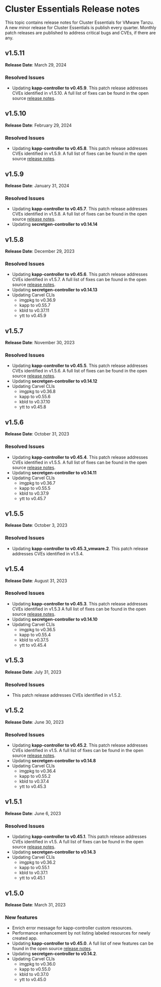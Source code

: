 # Cluster Essentials Release notes

This topic contains release notes for Cluster Essentials for VMware Tanzu. A new minor release for Cluster Essentials is publish every quarter. Monthly patch releases are published to address critical bugs and CVEs, if there are any.

## <a id='1-5-11'></a> v1.5.11

**Release Date**: March 29, 2024

### <a id='1-5-11-resolved-issues'></a> Resolved Issues
* Updating **kapp-controller to v0.45.9**. This patch release addresses CVEs identified in v1.5.10. A full list of fixes can be found in the open source [release notes](https://github.com/vmware-tanzu/carvel-kapp-controller/releases/tag/v0.45.9).

## <a id='1-5-10'></a> v1.5.10

**Release Date**: February 29, 2024

### <a id='1-5-10-resolved-issues'></a> Resolved Issues
* Updating **kapp-controller to v0.45.8**. This patch release addresses CVEs identified in v1.5.9. A full list of fixes can be found in the open source [release notes](https://github.com/vmware-tanzu/carvel-kapp-controller/releases/tag/v0.45.8).

## <a id='1-5-9'></a> v1.5.9

**Release Date**: January 31, 2024

### <a id='1-5-9-resolved-issues'></a> Resolved Issues
* Updating **kapp-controller to v0.45.7**. This patch release addresses CVEs identified in v1.5.8. A full list of fixes can be found in the open source [release notes](https://github.com/vmware-tanzu/carvel-kapp-controller/releases/tag/v0.45.7).
* Updating **secretgen-controller to v0.14.14**

## <a id='1-5-8'></a> v1.5.8

**Release Date**: December 29, 2023

### <a id='1-5-8-resolved-issues'></a> Resolved Issues
* Updating **kapp-controller to v0.45.6**. This patch release addresses CVEs identified in v1.5.7. A full list of fixes can be found in the open source [release notes](https://github.com/vmware-tanzu/carvel-kapp-controller/releases/tag/v0.45.6).
* Updating **secretgen-controller to v0.14.13**
* Updating Carvel CLIs
  * imgpkg to v0.36.9
  * kapp to v0.55.7
  * kbld to v0.37.11
  * ytt to v0.45.9

## <a id='1-5-7'></a> v1.5.7

**Release Date**: November 30, 2023

### <a id='1-5-7-resolved-issues'></a> Resolved Issues
* Updating **kapp-controller to v0.45.5**. This patch release addresses CVEs identified in v1.5.6. A full list of fixes can be found in the open source [release notes](https://github.com/vmware-tanzu/carvel-kapp-controller/releases/tag/v0.45.5).
* Updating **secretgen-controller to v0.14.12**
* Updating Carvel CLIs
  * imgpkg to v0.36.8
  * kapp to v0.55.6
  * kbld to v0.37.10
  * ytt to v0.45.8

## <a id='1-5-6'></a> v1.5.6

**Release Date**: October 31, 2023

### <a id='1-5-6-resolved-issues'></a> Resolved Issues
* Updating **kapp-controller to v0.45.4**. This patch release addresses CVEs identified in v1.5.5. A full list of fixes can be found in the open source [release notes](https://github.com/vmware-tanzu/carvel-kapp-controller/releases/tag/v0.45.4).
* Updating **secretgen-controller to v0.14.11**
* Updating Carvel CLIs
  * imgpkg to v0.36.7
  * kapp to v0.55.5
  * kbld to v0.37.9
  * ytt to v0.45.7

## <a id='1-5-5'></a> v1.5.5

**Release Date**: October 3, 2023

### <a id='1-5-5-resolved-issues'></a> Resolved Issues
* Updating **kapp-controller to v0.45.3_vmware.2**. This patch release addresses CVEs identified in v1.5.4.

## <a id='1-5-4'></a> v1.5.4

**Release Date**: August 31, 2023

### <a id='1-5-4-resolved-issues'></a> Resolved Issues
* Updating **kapp-controller to v0.45.3**. This patch release addresses CVEs identified in v1.5.3 A full list of fixes can be found in the open source [release notes](https://github.com/vmware-tanzu/carvel-kapp-controller/releases/tag/v0.45.3).
* Updating **secretgen-controller to v0.14.10**
* Updating Carvel CLIs
  * imgpkg to v0.36.5
  * kapp to v0.55.4
  * kbld to v0.37.5
  * ytt to v0.45.4

## <a id='1-5-3'></a> v1.5.3

**Release Date**: July 31, 2023

### <a id='1-5-3-resolved-issues'></a> Resolved Issues
* This patch release addresses CVEs identified in v1.5.2.

## <a id='1-5-2'></a> v1.5.2

**Release Date**: June 30, 2023

### <a id='1-5-2-resolved-issues'></a> Resolved Issues
* Updating **kapp-controller to v0.45.2**. This patch release addresses CVEs identified in v1.5. A full list of fixes can be found in the open source [release notes](https://github.com/vmware-tanzu/carvel-kapp-controller/releases/tag/v0.45.2).
* Updating **secretgen-controller to v0.14.8**
* Updating Carvel CLIs
  * imgpkg to v0.36.4
  * kapp to v0.55.2
  * kbld to v0.37.4
  * ytt to v0.45.3

## <a id='1-5-1'></a> v1.5.1

**Release Date**: June 6, 2023

### <a id='1-5-1-resolved-issues'></a> Resolved Issues
* Updating **kapp-controller to v0.45.1**. This patch release addresses CVEs identified in v1.5. A full list of fixes can be found in the open source [release notes](https://github.com/vmware-tanzu/carvel-kapp-controller/releases/tag/v0.45.1).
* Updating **secretgen-controller to v0.14.3**
* Updating Carvel CLIs
  * imgpkg to v0.36.2
  * kapp to v0.55.1
  * kbld to v0.37.1
  * ytt to v0.45.1

## <a id='1-5'></a> v1.5.0

**Release Date**: March 31, 2023

### <a id='1-5-new-features'></a> New features
* Enrich error message for kapp-controller custom resources.
* Performance enhancement by not listing labeled resources for newly created app.
* Updating **kapp-controller to v0.45.0**. A full list of new features can be found in the open source [release notes](https://github.com/carvel-dev/kapp-controller/releases/tag/v0.45.0).
* Updating **secretgen-controller to v0.14.2**.
* Updating Carvel CLIs
  * imgpkg to v0.36.0
  * kapp to v0.55.0
  * kbld to v0.37.0
  * ytt to v0.45.0
